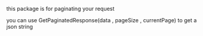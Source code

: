 this package is for paginating your request

you can use GetPaginatedResponse(data , pageSize , currentPage) to get a json string 